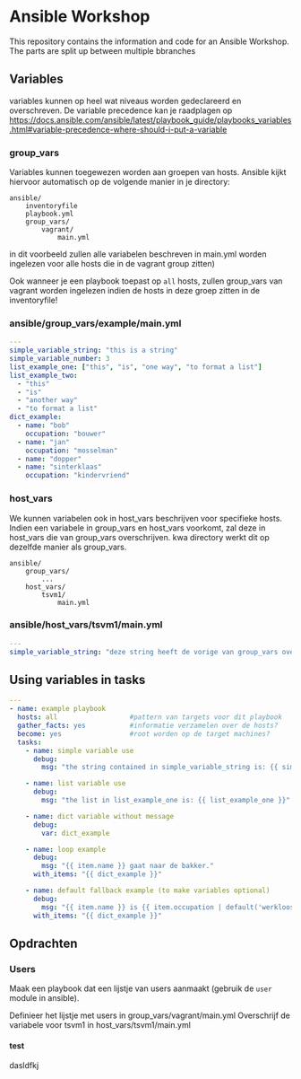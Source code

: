 # Ansible Workshop
This repository contains the information and code for an Ansible Workshop. The parts are split up between multiple bbranches

## Variables

variables kunnen op heel wat niveaus worden gedeclareerd en overschreven. De variable precedence kan je raadplagen op https://docs.ansible.com/ansible/latest/playbook_guide/playbooks_variables.html#variable-precedence-where-should-i-put-a-variable

### group_vars

Variables kunnen toegewezen worden aan groepen van hosts. Ansible kijkt hiervoor automatisch op de volgende manier in je directory:

```
ansible/
	inventoryfile
	playbook.yml
	group_vars/
		vagrant/
			main.yml
```

in dit voorbeeld zullen alle variabelen beschreven in main.yml worden ingelezen voor alle hosts die in de vagrant group zitten)

Ook wanneer je een playbook toepast op ```all``` hosts, zullen group_vars van vagrant worden ingelezen indien de hosts in deze groep zitten in de inventoryfile!

### ansible/group_vars/example/main.yml
```yaml
---
simple_variable_string: "this is a string"
simple_variable_number: 3
list_example_one: ["this", "is", "one way", "to format a list"]
list_example_two:
  - "this"
  - "is"
  - "another way"
  - "to format a list"
dict_example:
  - name: "bob"
    occupation: "bouwer"
  - name: "jan"
    occupation: "mosselman"
  - name: "dopper"
  - name: "sinterklaas"
    occupation: "kindervriend"
```

### host_vars

We kunnen variabelen ook in host_vars beschrijven voor specifieke hosts.
Indien een variabele in group_vars en host_vars voorkomt, zal deze in host_vars die van group_vars overschrijven.
kwa directory werkt dit op dezelfde manier als group_vars.


```
ansible/
	group_vars/
		...
	host_vars/
		tsvm1/
			main.yml
```

### ansible/host_vars/tsvm1/main.yml
```yaml
---
simple_variable_string: "deze string heeft de vorige van group_vars overschreven"
```

## Using variables in tasks

```yaml
---
- name: example playbook
  hosts: all                  #pattern van targets voor dit playbook
  gather_facts: yes           #informatie verzamelen over de hosts?
  become: yes                 #root worden op de target machines?
  tasks:
    - name: simple variable use
      debug:
        msg: "the string contained in simple_variable_string is: {{ simple_variable_string }}"

    - name: list variable use
      debug:
        msg: "the list in list_example_one is: {{ list_example_one }}"

    - name: dict variable without message
      debug:
        var: dict_example

    - name: loop example
      debug:
        msg: "{{ item.name }} gaat naar de bakker."
      with_items: "{{ dict_example }}"

    - name: default fallback example (to make variables optional)
      debug:
        msg: "{{ item.name }} is {{ item.occupation | default('werkloos') }}"
      with_items: "{{ dict_example }}"
```

## Opdrachten
### Users
Maak een playbook dat een lijstje van users aanmaakt (gebruik de ```user``` module in ansible).

Definieer het lijstje met users in group_vars/vagrant/main.yml
Overschrijf de variabele voor tsvm1 in host_vars/tsvm1/main.yml

#### test
dasldfkj
